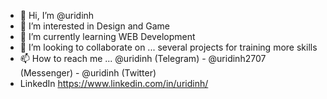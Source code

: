 - 👋 Hi, I’m @uridinh
- 👀 I’m interested in Design and Game
- 🌱 I’m currently learning WEB Development
- 💞️ I’m looking to collaborate on ... several projects for training more skills
- 📫 How to reach me ... @uridinh (Telegram) - @uridinh2707 (Messenger) - @uridinh (Twitter)
- LinkedIn https://www.linkedin.com/in/uridinh/
<!---
uridinh/uridinh is a ✨ special ✨ repository because its `README.md` (this file) appears on your GitHub profile.
You can click the Preview link to take a look at your changes.
--->
